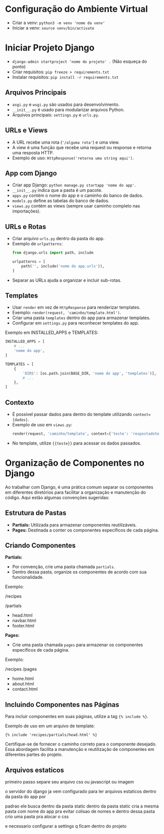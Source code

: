 # Configuração do Ambiente Virtual

- Criar a venv: `python3 -m venv 'nome da venv'`
- Iniciar a venv: `source venv/bin/activate`

# Iniciar Projeto Django

- `django-admin startproject 'nome do projeto' .` (Não esqueça do ponto)
- Criar requisitos: `pip freeze > requirements.txt`
- Instalar requisitos: `pip install -r requirements.txt`

## Arquivos Principais

- `asgi.py` e `wsgi.py` são usados para desenvolvimento.
- `__init__.py` é usado para modularizar arquivos Python.
- Arquivos principais: `settings.py` e `urls.py`.

## URLs e Views

- A URL recebe uma rota (`'/alguma rota'`) e uma view.
- A view é uma função que recebe uma request ou response e retorna uma resposta HTTP.
- Exemplo de uso: `HttpResponse('retorna uma string aqui')`.

## App com Django

- Criar app Django: `python manage.py startapp 'nome do app'`.
- `__init__.py` indica que a pasta é um pacote.
- `apps.py` contém o nome do app e o caminho do banco de dados.
- `models.py` define as tabelas do banco de dados.
- `views.py` contém as views (sempre usar caminho completo nas importações).

## URLs e Rotas

- Criar arquivo `urls.py` dentro da pasta do app.
- Exemplo de `urlpatterns`:
  ```python
  from django.urls import path, include

  urlpatterns = [
      path('', include('nome do app.urls')),
  ]
  ```
- Separar as URLs ajuda a organizar e incluir sub-rotas.

## Templates

- Usar `render` em vez de `HttpResponse` para renderizar templates.
- Exemplo: `render(request, 'caminho/template.html')`.
- Criar uma pasta `templates` dentro do app para armazenar templates.
- Configurar em `settings.py` para reconhecer templates do app.

Exemplo em INSTALLED_APPS e TEMPLATES:

```python
INSTALLED_APPS = [
    # ...
    'nome do app',
]

TEMPLATES = [
    {
        'DIRS': [os.path.join(BASE_DIR, 'nome do app', 'templates')],
        # ...
    },
]
```

## Contexto

- É possível passar dados para dentro do template utilizando `context={dados}`.
- Exemplo de uso em `views.py`:
  ```python
  render(request, 'caminho/template', context={'teste': 'respostadoteste'})
  ```

* No template, utilize `{{teste}}` para acessar os dados passados.

# Organização de Componentes no Django

Ao trabalhar com Django, é uma prática comum separar os componentes em diferentes diretórios para facilitar a organização e manutenção do código. Aqui estão algumas convenções sugeridas:

## Estrutura de Pastas

- **Partials:** Utilizada para armazenar componentes reutilizáveis.
- **Pages:** Destinada a conter os componentes específicos de cada página.

## Criando Componentes

**Partials:**

- Por convenção, crie uma pasta chamada `partials`.
- Dentro dessa pasta, organize os componentes de acordo com sua funcionalidade.

Exemplo:

/recipes

/partials

- head.html
- navbar.html
- footer.html

**Pages:**

- Crie uma pasta chamada `pages` para armazenar os componentes específicos de cada página.

Exemplo:

/recipes
/pages

- home.html
- about.html
- contact.html

## Incluindo Componentes nas Páginas

Para incluir componentes em suas páginas, utilize a tag `{% include %}`.

Exemplo de uso em um arquivo de template:

```
{% include 'recipes/partials/head.html' %}
```

Certifique-se de fornecer o caminho correto para o componente desejado. Essa abordagem facilita a manutenção e reutilização de componentes em diferentes partes do projeto.


## Arquivos estaticos

primeiro passo separe seu arquivo css ou javascript ou imagem

o servidor do django ja vem configurado para ler arquivos estaticos dentro da pasta do app por

padrao ele busca dentro da pasta static dentro da pasta static cria a mesma pasta com nome do app pra evitar colisao de nomes e dentro dessa pasta crio uma pasta pra alocar o css 

e necessario configurar a settings q ficam dentro do projeto
